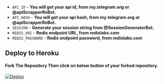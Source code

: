 
- `API_ID` - **You will get your api id, from my.telegram.org or @apiScrapperRoBot.**
- `API_HASH` - **You will get your api hash, from my.telegram.org or @apiScrapperRoBot.**
- `SESSION` - **Generate your session string from @SessionGeneratorBot.**
- `REDIS_URI` - **Redis endpoint URL, from redislabs.com**
- `REDIS_PASSWORD` - **Redis endpoint password, from redislabs.com**
## Deploy to Heroku
#### Fork The Repository Then click on below button of your forked repository.
[![Deploy](https://www.herokucdn.com/deploy/button.svg)](https://heroku.com/deploy)

